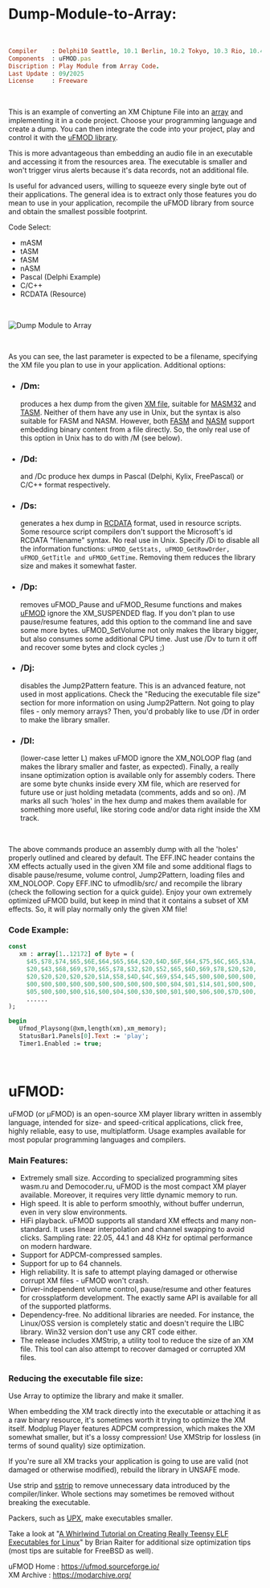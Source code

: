 # Dump-Module-to-Array:

</br>

```ruby
Compiler    : Delphi10 Seattle, 10.1 Berlin, 10.2 Tokyo, 10.3 Rio, 10.4 Sydney, 11 Alexandria, 12 Athens
Components  : uFMOD.pas
Discription : Play Module from Array Code.
Last Update : 09/2025
License     : Freeware
```

</br>

This is an example of converting an XM Chiptune File into an [array](https://en.wikipedia.org/wiki/Array_(data_structure)) and implementing it in a code project. Choose your programming language and create a dump. You can then integrate the code into your project, play and control it with the [uFMOD library](https://ufmod.sourceforge.io/).

This is more advantageous than embedding an audio file in an executable and accessing it from the resources area. The executable is smaller and won't trigger virus alerts because it's data records, not an additional file.

Is useful for advanced users, willing to squeeze every single byte out of their applications. The general idea is to extract only those features you do mean to use in your application, recompile the uFMOD library from source and obtain the smallest possible footprint.

Code Select:
* mASM
* tASM
* fASM
* nASM
* Pascal (Delphi Example)
* C/C++
* RCDATA (Resource)

</br>

![Dump Module to Array](https://github.com/user-attachments/assets/d5b5e91f-a85a-40f2-a0fa-caceaf7505cb)

</br>

As you can see, the last parameter is expected to be a filename, specifying the XM file you plan to use in your application. Additional options:

* ### /Dm:  
  produces a hex dump from the given [XM file](https://en.wikipedia.org/wiki/XM_(file_format)), suitable for [MASM32](https://www.masm32.com/) and [TASM](https://www.ticalc.org/archives/files/fileinfo/250/25051.html). Neither of them have any use in Unix, but the syntax is also suitable for FASM and NASM. However, both [FASM](https://flatassembler.net/download.php) and [NASM](https://nasm32.com/) support embedding binary content from a file directly. So, the only real use of this option in Unix has to do with /M (see below).
* ### /Dd:
  and /Dc produce hex dumps in Pascal (Delphi, Kylix, FreePascal) or C/C++ format respectively.
* ### /Ds:
  generates a hex dump in [RCDATA](https://learn.microsoft.com/de-de/windows/win32/menurc/rcdata-resource) format, used in resource scripts. Some resource script compilers don't support the Microsoft's id RCDATA "filename" syntax. No real use in Unix.
Specify /Di to disable all the information functions: ```uFMOD_GetStats, uFMOD_GetRowOrder, uFMOD_GetTitle and uFMOD_GetTime```. Removing them reduces the library size and makes it somewhat faster.
* ### /Dp:
  removes uFMOD_Pause and uFMOD_Resume functions and makes [uFMOD](https://ufmod.sourceforge.io/) ignore the XM_SUSPENDED flag. If you don't plan to use pause/resume features, add this option to the command line and save some more bytes.
uFMOD_SetVolume not only makes the library bigger, but also consumes some additional CPU time. Just use /Dv to turn it off and recover some bytes and clock cycles ;)
* ### /Dj:
  disables the Jump2Pattern feature. This is an advanced feature, not used in most applications. Check the "Reducing the executable file size" section for more information on using Jump2Pattern.
Not going to play files - only memory arrays? Then, you'd probably like to use /Df in order to make the library smaller.
* ### /Dl:
  (lower-case letter L) makes uFMOD ignore the XM_NOLOOP flag (and makes the library smaller and faster, as expected).
Finally, a really insane optimization option is available only for assembly coders. There are some byte chunks inside every XM file, which are reserved for future use or just holding metadata (comments, adds and so on). /M marks all such 'holes' in the hex dump and makes them available for something more useful, like storing code and/or data right inside the XM track.

</br>

The above commands produce an assembly dump with all the 'holes' properly outlined and cleared by default. The EFF.INC header contains the XM effects actually used in the given XM file and some additional flags to disable pause/resume, volume control, Jump2Pattern, loading files and XM_NOLOOP. Copy EFF.INC to ufmodlib/src/ and recompile the library (check the following section for a quick guide). Enjoy your own extremely optimized uFMOD build, but keep in mind that it contains a subset of XM effects. So, it will play normally only the given XM file!

### Code Example:  
```pascal
const
   xm : array[1..12172] of Byte = (
     $45,$78,$74,$65,$6E,$64,$65,$64,$20,$4D,$6F,$64,$75,$6C,$65,$3A,
     $20,$43,$68,$69,$70,$65,$78,$32,$20,$52,$65,$6D,$69,$78,$20,$20,
     $20,$20,$20,$20,$20,$1A,$58,$4D,$4C,$69,$54,$45,$00,$00,$00,$00,
     $00,$00,$00,$00,$00,$00,$00,$00,$00,$00,$04,$01,$14,$01,$00,$00,
     $05,$00,$00,$00,$16,$00,$04,$00,$30,$00,$01,$00,$06,$00,$7D,$00,
     ......
);

begin
   Ufmod_Playsong(@xm,length(xm),xm_memory);
   StatusBar1.Panels[0].Text := 'play';
   Timer1.Enabled := true;
```

</br>

# uFMOD:  
uFMOD (or µFMOD) is an open-source XM player library written in assembly language, intended for size- and speed-critical applications, click free, highly reliable, easy to use, multiplatform. Usage examples available for most popular programming languages and compilers.

### Main Features:  
* Extremely small size. According to specialized programming sites wasm.ru and Democoder.ru, uFMOD is the most compact XM player available. Moreover, it requires very little dynamic memory to run.
* High speed. It is able to perform smoothly, without buffer underrun, even in very slow environments.
* HiFi playback. uFMOD supports all standard XM effects and many non-standard. It uses linear interpolation and channel swapping to avoid clicks. Sampling rate: 22.05, 44.1 and 48 KHz for optimal performance on modern hardware.
* Support for ADPCM-compressed samples.
* Support for up to 64 channels.
* High reliability. It is safe to attempt playing damaged or otherwise corrupt XM files - uFMOD won't crash.
* Driver-independent volume control, pause/resume and other features for crossplatform development. The exactly same API is available for all of the supported platforms.
* Dependency-free. No additional libraries are needed. For instance, the Linux/OSS version is completely static and doesn't require the LIBC library. Win32 version don't use any CRT code either.
* The release includes XMStrip, a utility tool to reduce the size of an XM file. This tool can also attempt to recover damaged or corrupted XM files.

### Reducing the executable file size:  
Use Array to optimize the library and make it smaller.

When embedding the XM track directly into the executable or attaching it as a raw binary resource, it's sometimes worth it trying to optimize the XM itself. Modplug Player features ADPCM compression, which makes the XM somewhat smaller, but it's a lossy compression! Use XMStrip for lossless (in terms of sound quality) size optimization.

If you're sure all XM tracks your application is going to use are valid (not damaged or otherwise modified), rebuild the library in UNSAFE mode.

Use strip and [sstrip](https://www.muppetlabs.com/~breadbox/software/elfkickers.html) to remove unnecessary data introduced by the compiler/linker. Whole sections may sometimes be removed without breaking the executable.

Packers, such as [UPX](https://upx.github.io/), make executables smaller.

Take a look at "[A Whirlwind Tutorial on Creating Really Teensy ELF Executables for Linux](https://www.muppetlabs.com/~breadbox/software/tiny/teensy.html)" by Brian Raiter for additional size optimization tips (most tips are suitable for FreeBSD as well).


uFMOD Home : https://ufmod.sourceforge.io/  
XM Archive : https://modarchive.org/
